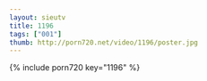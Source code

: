 ```yaml
--- 
layout: sieutv
title: 1196
tags: ["001"]
thumb: http://porn720.net/video/1196/poster.jpg
---
```

{% include porn720 key="1196" %} 
